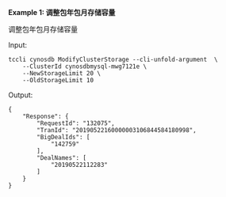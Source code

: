 **Example 1: 调整包年包月存储容量**

调整包年包月存储容量

Input: 

```
tccli cynosdb ModifyClusterStorage --cli-unfold-argument  \
    --ClusterId cynosdbmysql-mwg7121e \
    --NewStorageLimit 20 \
    --OldStorageLimit 10
```

Output: 
```
{
    "Response": {
        "RequestId": "132075",
        "TranId": "20190522160000003106844584180998",
        "BigDealIds": [
            "142759"
        ],
        "DealNames": [
            "20190522112283"
        ]
    }
}
```


